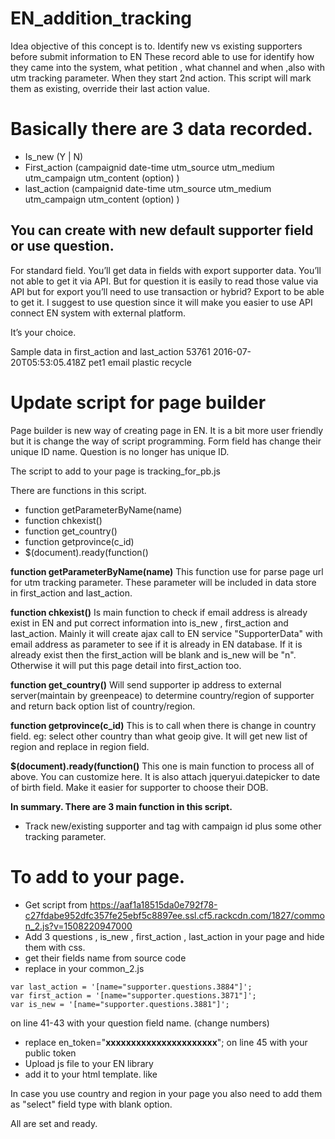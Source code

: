 # EN_addition_tracking
Idea objective of this concept is to.
Identify new vs existing supporters before submit information to EN 
These record able to use for identify how they came into the system, what petition , what channel and when ,also with utm tracking parameter.
When they start 2nd action. This script will mark them as existing, override their last action value. 

# Basically there are 3 data recorded.
- Is_new  (Y | N)
- First_action    (campaignid date-time utm_source utm_medium utm_campaign utm_content (option) )
- last_action    (campaignid date-time utm_source utm_medium utm_campaign utm_content (option) ) 

## You can create with new default supporter field or use question.
For standard field. You’ll get data in fields with export supporter data. You’ll not able to get it via API. But for question it is easily to read those value via API but for export you’ll need to use transaction or hybrid? Export to be able to get it. I suggest to use question since it will make you easier to use API connect EN system with external platform.

It’s your choice. 

Sample data in first_action and last_action
53761 2016-07-20T05:53:05.418Z pet1 email plastic recycle

# Update script for page builder
Page builder is new way of creating page in EN. It is a bit more user friendly but it is change the way of script programming. Form field has change their unique ID name. Question is no longer has unique ID. 

The script to add to your page is tracking_for_pb.js

There are functions in this script. 
- function getParameterByName(name) 
- function chkexist()
- function get_country()
- function getprovince(c_id)
- $(document).ready(function() 

**function getParameterByName(name)**
This function use for parse page url for utm tracking parameter. These parameter will be included in data store in  first_action and last_action. 

**function chkexist()**
Is main function to check if email address is already exist in EN and put correct information into is_new , first_action and last_action. Mainly it will create ajax call to EN service "SupporterData" with email address as parameter to see if it is already in EN database. If it is already exist then the first_action will be blank and is_new will be "n". Otherwise it will put this page detail into first_action too. 

**function get_country()**
Will send supporter ip address to external server(maintain by greenpeace) to determine country/region of supporter and return back option list of country/region. 

**function getprovince(c_id)**
This is to call when there is change in country field. eg: select other country than what geoip give. It will get new list of region and replace in region field. 

**$(document).ready(function()**
This one is main function to process all of above. You can customize here. It is also attach jqueryui.datepicker to date of birth field. Make it easier for supporter to choose their DOB. 

**In summary. There are 3 main function in this script.**
- Track new/existing supporter and tag with campaign id plus some other tracking parameter. 

# To add to your page. 
- Get script from
https://aaf1a18515da0e792f78-c27fdabe952dfc357fe25ebf5c8897ee.ssl.cf5.rackcdn.com/1827/common_2.js?v=1508220947000
- Add 3 questions , is_new , first_action , last_action in your page and hide them with css. 
- get their fields name from source code
- replace in your common_2.js
```
var last_action = '[name="supporter.questions.3884"]';
var first_action = '[name="supporter.questions.3871"]';
var is_new = '[name="supporter.questions.3881"]';
```
on line 41-43 with your question field name. (change numbers)
- replace en_token="**xxxxxxxxxxxxxxxxxxxxxx**"; on line 45 with your public token
- Upload js file to your EN library
- add it to your html template. like  <script src="//aaf1a18515da0e792f78-c27fdabe952dfc357fe25ebf5c8897ee.ssl.cf5.rackcdn.com/1827/common_2.js?v=1508220947000"></script>

In case you use country and region in your page you also need to add them as "select" field type with blank option. 

All are set and ready.

